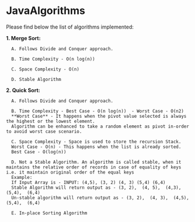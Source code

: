 # JavaAlgorithms

Please find below the list of algorithms implemented:

**1. Merge Sort:**

      A. Follows Divide and Conquer approach.

      B. Time Complexity - O(n log(n))

      C. Space Complexity - O(n)

      D. Stable Algorithm 
      
 **2. Quick Sort:**

      A. Follows Divide and Conquer approach.

      B. Time Complexity - Best Case - O(n log(n))  - Worst Case - O(n2)
      **Worst Case** - It happens when the pivot value selected is always the highest or the lowest element. 
      Algorithm can be enhanced to take a random element as pivot in-order to avoid worst case scenario.

      C. Space Complexity - Space is used to store the recursion Stack.
      Worst Case - O(n) - This happens when the list is already sorted.
      Best Case - O(log(n))

      D. Not a Stable Algorithm. An algorithm is called stable, when it maintains the relative order of records in case of equality of keys i.e. it maintain original order of the equal keys
      Example:
      If Input Array is - INPUT: (4,5), (3, 2) (4, 3) (5,4) (6,4)
      Stable Algorithm will return output as - (3, 2),  (4, 5),  (4,3),  (5,4),  (6,4)
      Un-stable algorithm will return output as - (3, 2),  (4, 3),  (4,5),  (5,4),  (6,4)
      
      E. In-place Sorting Algorithm

